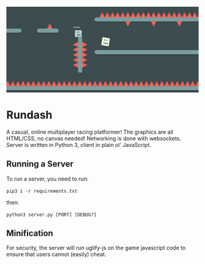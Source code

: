 ![](media/banner.png)

# Rundash
A casual, online multiplayer racing platformer! The graphics are all HTML/CSS, no canvas needed! Networking is done with websockets. Server is written in Python 3, client in plain ol' JavaScript.

## Running a Server
To run a server, you need to run:

```pip3 i -r requirements.txt```

then:

```python3 server.py [PORT] [DEBUG?]```

## Minification
For security, the server will run uglify-js on the game javascript code to ensure that users cannot (easily) cheat.